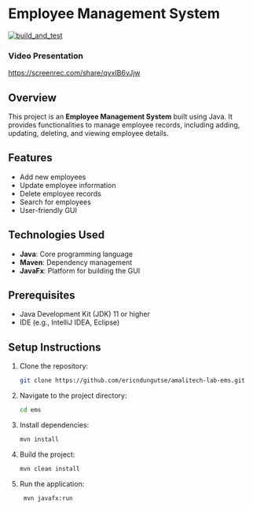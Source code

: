 # Employee Management System

[![build_and_test](https://github.com/ericndungutse/amalitech-lab-emps-enhancement/actions/workflows/ci.yml/badge.svg)](https://github.com/ericndungutse/amalitech-lab-emps-enhancement/actions/workflows/ci.yml)

### Video Presentation

https://screenrec.com/share/qyxIB6vJjw

## Overview

This project is an **Employee Management System** built using Java. It provides functionalities to manage employee records, including adding, updating, deleting, and viewing employee details.

## Features

- Add new employees
- Update employee information
- Delete employee records
- Search for employees
- User-friendly GUI

## Technologies Used

- **Java**: Core programming language
- **Maven**: Dependency management
- **JavaFx**: Platform for building the GUI

## Prerequisites

- Java Development Kit (JDK) 11 or higher
- IDE (e.g., IntelliJ IDEA, Eclipse)

## Setup Instructions

1. Clone the repository:
   ```bash
   git clone https://github.com/ericndungutse/amalitech-lab-ems.git
   ```
2. Navigate to the project directory:

   ```bash
   cd ems
   ```

3. Install dependencies:

   ```bash
   mvn install
   ```

4. Build the project:

   ```bash
   mvn clean install
   ```

5. Run the application:
   ```bash
    mvn javafx:run
   ```
